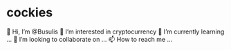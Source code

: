# cockies
👋 Hi, I’m @Busulis
👀 I’m interested in cryptocurrency
🌱 I’m currently learning ...
💞️ I’m looking to collaborate on ...
📫 How to reach me ...
